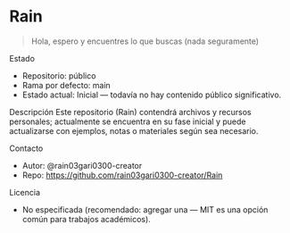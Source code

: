 # Rain

> Hola, espero y encuentres lo que buscas (nada seguramente)

Estado
- Repositorio: público
- Rama por defecto: main
- Estado actual: Inicial — todavía no hay contenido público significativo.

Descripción
Este repositorio (Rain) contendrá archivos y recursos personales; actualmente se encuentra en su fase inicial y puede actualizarse con ejemplos, notas o materiales según sea necesario.


Contacto
- Autor: @rain03gari0300-creator
- Repo: https://github.com/rain03gari0300-creator/Rain

Licencia
- No especificada (recomendado: agregar una — MIT es una opción común para trabajos académicos).
